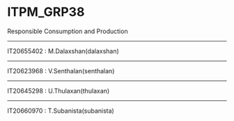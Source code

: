 # ITPM_GRP38
Responsible Consumption and Production
____________________________________
IT20655402 : M.Dalaxshan(dalaxshan)
____________________________________
IT20623968 : V.Senthalan(senthalan)
____________________________________
IT20645298 : U.Thulaxan(thulaxan)
____________________________________
IT20660970 : T.Subanista(subanista)


